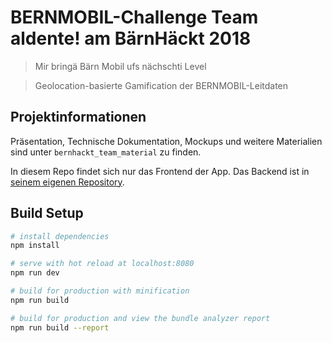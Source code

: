 # BERNMOBIL-Challenge Team aldente! am BärnHäckt 2018

> Mir bringä Bärn Mobil ufs nächschti Level

> Geolocation-basierte Gamification der BERNMOBIL-Leitdaten


## Projektinformationen

Präsentation, Technische Dokumentation, Mockups und weitere Materialien sind unter `bernhackt_team_material` zu finden.

In diesem Repo findet sich nur das Frontend der App. Das Backend ist in [seinem eigenen Repository](https://github.com/Andy-Bigler/bernhackt2018-aldente-backend).

## Build Setup

``` bash
# install dependencies
npm install

# serve with hot reload at localhost:8080
npm run dev

# build for production with minification
npm run build

# build for production and view the bundle analyzer report
npm run build --report
```